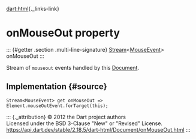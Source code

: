 [dart:html](../../dart-html/dart-html-library){._links-link}

onMouseOut property
===================

::: {#getter .section .multi-line-signature}
[Stream](../../dart-async/stream-class)\<[MouseEvent](../mouseevent-class)\>
onMouseOut
:::

Stream of `mouseout` events handled by this
[Document](../document-class).

Implementation {#source}
--------------

``` {.language-dart data-language="dart"}
Stream<MouseEvent> get onMouseOut => Element.mouseOutEvent.forTarget(this);
```

::: {._attribution}
© 2012 the Dart project authors\
Licensed under the BSD 3-Clause \"New\" or \"Revised\" License.\
<https://api.dart.dev/stable/2.18.5/dart-html/Document/onMouseOut.html>
:::
